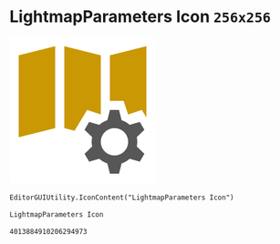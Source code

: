 # LightmapParameters Icon `256x256`
<img src="/img/LightmapParameters%20Icon.png" width=256 height=256>

``` CSharp
EditorGUIUtility.IconContent("LightmapParameters Icon")
```
```
LightmapParameters Icon
```
```
4013884910206294973
```
